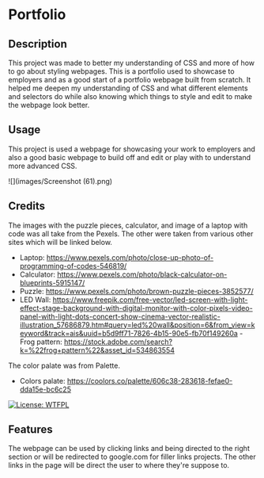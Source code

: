 # Portfolio

## Description
This project was made to better my understanding of CSS and more of how to go about styling webpages. This is a portfolio used to showcase to employers and as a good start of a portfolio webpage built from scratch. It helped me deepen my understanding of CSS and what different elements and selectors do while also knowing which things to style and edit to make the webpage look better.

## Usage

This project is used a webpage for showcasing your work to employers and also a good basic webpage to build off and edit or play with to understand more advanced CSS.

![](images/Screenshot (61).png)

## Credits
The images with the puzzle pieces, calculator, and image of a laptop with code was all take from the Pexels. The other were taken from various other sites which will be linked below.
- Laptop: https://www.pexels.com/photo/close-up-photo-of-programming-of-codes-546819/
- Calculator: https://www.pexels.com/photo/black-calculator-on-blueprints-5915147/
- Puzzle: https://www.pexels.com/photo/brown-puzzle-pieces-3852577/
- LED Wall: https://www.freepik.com/free-vector/led-screen-with-light-effect-stage-background-with-digital-monitor-with-color-pixels-video-panel-with-light-dots-concert-show-cinema-vector-realistic-illustration_57686879.htm#query=led%20wall&position=6&from_view=keyword&track=ais&uuid=b5d9ff71-7826-4b15-90e5-fb70f149260a
-Frog pattern: https://stock.adobe.com/search?k=%22frog+pattern%22&asset_id=534863554

The color palate was from Palette.
- Colors palate: https://coolors.co/palette/606c38-283618-fefae0-dda15e-bc6c25

[![License: WTFPL](https://img.shields.io/badge/License-WTFPL-brightgreen.svg)](http://www.wtfpl.net/about/)


## Features
The webpage can be used by clicking links and being directed to the right section or will be redirected to google.com for filler links projects. The other links in the page will be direct the user to where they're suppose to.

